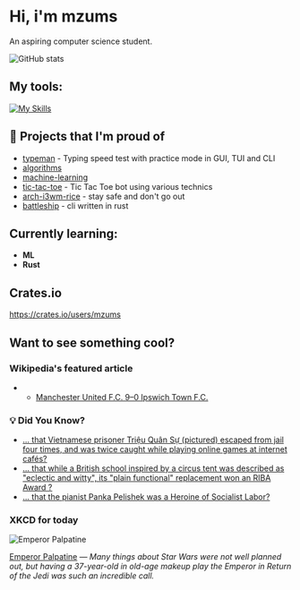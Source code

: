 # Hi, i'm mzums
An aspiring computer science student.  

![GitHub stats](https://github-readme-stats.vercel.app/api?username=mzums&show_icons=true&include_all_commits=true&theme=radical)

## My tools:
  
[![My Skills](https://skillicons.dev/icons?i=rust,python,pytorch,cpp,github,linux,arch,flutter&theme=dark)](https://skillicons.dev)

## 📌 Projects that I'm proud of
<!--PINNED:START-->
- [typeman](https://github.com/mzums/typeman) -  Typing speed test with practice mode in GUI, TUI and CLI 
- [algorithms](https://github.com/mzums/algorithms)
- [machine-learning](https://github.com/mzums/machine-learning)
- [tic-tac-toe](https://github.com/mzums/tic-tac-toe) - Tic Tac Toe bot using various technics
- [arch-i3wm-rice](https://github.com/mzums/arch-i3wm-rice) - stay safe and don't go out
- [battleship](https://github.com/mzums/battleship) - cli written in rust
<!--PINNED:END-->

## Currently learning:
- **ML**
- **Rust**

## Crates.io
https://crates.io/users/mzums

## Want to see something cool?

### Wikipedia's featured article
- <!--WIKI:START-->
  - [Manchester United F.C. 9–0 Ipswich Town F.C.](https://en.wikipedia.org/wiki/Manchester_United_F.C._9–0_Ipswich_Town_F.C.)
<!--WIKI:END-->

### 💡 Did You Know?
<!--DYK:START-->
  - [... that Vietnamese prisoner Triệu Quân Sự (pictured) escaped from jail four times, and was twice caught while playing online games at internet cafés?](https://en.wikipedia.org/wiki/Tri%E1%BB%87u_Qu%C3%A2n_S%E1%BB%B1)
  - [... that while a British school inspired by a circus tent was described as "eclectic and witty", its "plain functional" replacement won an RIBA Award ?](https://en.wikipedia.org/wiki/Burnham_Copse_Infant_School)
  - [... that the pianist Panka Pelishek was a Heroine of Socialist Labor?](https://en.wikipedia.org/wiki/Panka_Pelishek)
<!--DYK:END-->

### XKCD for today
<!--XKCD:START-->
![Emperor Palpatine](https://imgs.xkcd.com/comics/emperor_palpatine.png)

[Emperor Palpatine](https://xkcd.com/3157) — *Many things about Star Wars were not well planned out, but having a 37-year-old in old-age makeup play the Emperor in Return of the Jedi was such an incredible call.*
<!--XKCD:END-->
